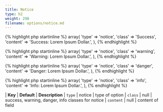 ```yaml
---
title: Notice
type: h2
weight: 298
filename: options/notice.md
---
```


{% highlight php startinline %}
array(
  'type'    => 'notice',
  'class'   => 'Success',
  'content' => 'Success: Lorem Ipsum Dollar.',
),
{% endhighlight %}

{% highlight php startinline %}
array(
  'type'    => 'notice',
  'class'   => 'warning',
  'content' => 'Warning: Lorem Ipsum Dollar.',
),
{% endhighlight %}

{% highlight php startinline %}
array(
  'type'    => 'notice',
  'class'   => 'danger',
  'content' => 'Danger: Lorem Ipsum Dollar.',
),
{% endhighlight %}

{% highlight php startinline %}
array(
  'type'    => 'notice',
  'class'   => 'info',
  'content' => 'Info: Lorem Ipsum Dollar.',
),
{% endhighlight %}


| **Key**    | **Default** | **Description**
| `type`     | notice      | type of option
| `class`    | null        | success, warning, danger, info classes for notice
| `content`  | null        | content of field
